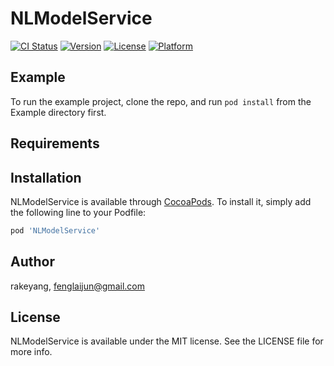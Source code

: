 # NLModelService

[![CI Status](https://img.shields.io/travis/rakeyang/NLModelService.svg?style=flat)](https://travis-ci.org/rakeyang/NLModelService)
[![Version](https://img.shields.io/cocoapods/v/NLModelService.svg?style=flat)](https://cocoapods.org/pods/NLModelService)
[![License](https://img.shields.io/cocoapods/l/NLModelService.svg?style=flat)](https://cocoapods.org/pods/NLModelService)
[![Platform](https://img.shields.io/cocoapods/p/NLModelService.svg?style=flat)](https://cocoapods.org/pods/NLModelService)

## Example

To run the example project, clone the repo, and run `pod install` from the Example directory first.

## Requirements

## Installation

NLModelService is available through [CocoaPods](https://cocoapods.org). To install
it, simply add the following line to your Podfile:

```ruby
pod 'NLModelService'
```

## Author

rakeyang, fenglaijun@gmail.com

## License

NLModelService is available under the MIT license. See the LICENSE file for more info.
